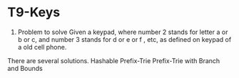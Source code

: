 # T9-Keys

1)  Problem to solve
Given a keypad, where number 2 stands for letter a or b or c, and number 3 stands for d or e or f , etc, as defined on keypad of a old cell phone. 

There are several solutions. 
Hashable
Prefix-Trie
Prefix-Trie with Branch and Bounds
